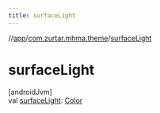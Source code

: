 ```yaml
---
title: surfaceLight
---
```

//[app](../../index.html)/[com.zurtar.mhma.theme](index.html)/[surfaceLight](surface-light.html)



# surfaceLight



[androidJvm]\
val [surfaceLight](surface-light.html): [Color](https://developer.android.com/reference/kotlin/androidx/compose/ui/graphics/Color.html)



